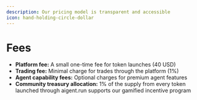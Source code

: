 ```yaml
---
description: Our pricing model is transparent and accessible
icon: hand-holding-circle-dollar
---
```


# Fees

* **Platform fee:** A small one-time fee for token launches (40 USD)
* **Trading fee:** Minimal charge for trades through the platform (1%)
* **Agent capability fees:** Optional charges for premium agent features
* **Community treasury allocation:** 1% of the supply from every token launched through aigent.run supports our gamified incentive program
